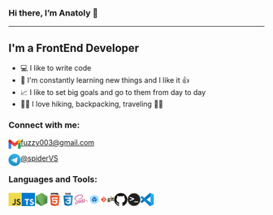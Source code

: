 ### Hi there, I’m Anatoly 👋 
---
## I'm a FrontEnd Developer 

- 💻 I like to write code
- 🚀 I'm constantly learning new things and I like it 👍
- 📈 I like to set big goals and go to them from day to day
- 🚴‍♀️ I love hiking, backpacking, traveling 🚴‍♀️

### Connect with me: 

[<img align="left" alt="Mail" width="24" src="https://github.com/github/explore/blob/6b7b12004a5d1779e74c0d1767d0b2400e6c7d64/topics/gmail/gmail.png" />](https://t.me/spiderVS)fuzzy003@gmail.com

[<img align="left" alt="Telegram" width="24" src="https://github.com/github/explore/blob/6b7b12004a5d1779e74c0d1767d0b2400e6c7d64/topics/telegram/telegram.png" />](https://t.me/spiderVS)[@spiderVS](https://t.me/spiderVS)

### Languages and Tools:

<img align="left" alt="JavaScript" width="26px" src="https://raw.githubusercontent.com/github/explore/80688e429a7d4ef2fca1e82350fe8e3517d3494d/topics/javascript/javascript.png" />
<img align="left" alt="TypeScript" width="26px" src="https://raw.githubusercontent.com/github/explore/6b7b12004a5d1779e74c0d1767d0b2400e6c7d64/topics/typescript/typescript.png" />
<img align="left" alt="Node.js" width="26px" src="https://raw.githubusercontent.com/github/explore/80688e429a7d4ef2fca1e82350fe8e3517d3494d/topics/nodejs/nodejs.png" />
<img align="left" alt="HTML5" width="26px" src="https://raw.githubusercontent.com/github/explore/80688e429a7d4ef2fca1e82350fe8e3517d3494d/topics/html/html.png" />
<img align="left" alt="CSS3" width="26px" src="https://raw.githubusercontent.com/github/explore/80688e429a7d4ef2fca1e82350fe8e3517d3494d/topics/css/css.png" />
<img align="left" alt="Sass" width="26px" src="https://raw.githubusercontent.com/github/explore/80688e429a7d4ef2fca1e82350fe8e3517d3494d/topics/sass/sass.png" />
<img align="left" alt="Webpack" width="26px" src="https://github.com/github/explore/blob/6b7b12004a5d1779e74c0d1767d0b2400e6c7d64/topics/webpack/webpack.png" />
<img align="left" alt="Git" width="26px" src="https://raw.githubusercontent.com/github/explore/80688e429a7d4ef2fca1e82350fe8e3517d3494d/topics/git/git.png" />
<img align="left" alt="GitHub" width="26px" src="https://raw.githubusercontent.com/github/explore/78df643247d429f6cc873026c0622819ad797942/topics/github/github.png" />
<img align="left" alt="Terminal" width="26px" src="https://raw.githubusercontent.com/github/explore/80688e429a7d4ef2fca1e82350fe8e3517d3494d/topics/terminal/terminal.png" />
<img align="left" alt="Visual Studio Code" width="26px" src="https://raw.githubusercontent.com/github/explore/80688e429a7d4ef2fca1e82350fe8e3517d3494d/topics/visual-studio-code/visual-studio-code.png" />

<!---
spiderVS/spiderVS is a ✨ special ✨ repository because its `README.md` (this file) appears on your GitHub profile.
You can click the Preview link to take a look at your changes.
--->
